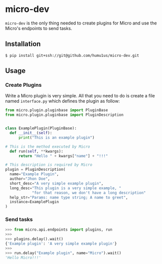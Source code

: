 # micro-dev

`micro-dev` is the only thing needed to create plugins for Micro and use the Micro's endpoints to send tasks.

## Installation

```
$ pip install git+ssh://git@github.com/humu1us/micro-dev.git
```

## Usage

### Create Plugins

Write a Micro plugin is very simple. All that you need to do is create a file named `interface.py` which defines the plugin as follow:

```python
from micro.plugin.pluginbase import PluginBase
from micro.plugin.pluginbase import PluginDescription


class ExamplePlugin(PluginBase):
  def __init__(self):
      print("This is an example plugin")

# This is the method executed by Micro
  def run(self, **kwargs):
      return "Hello " + kwargs["name"] + "!!!"

# This description is required by Micro
plugin = PluginDescription(
  name="Example Plugin",
  author="Jhon Doe",
  short_desc="A very simple example plugin",
  long_desc="This plugin is a very simple example, "
            "for that reason, we don't have a long description"
  help_str="Params: name type string; A name to greet",
  instance=ExamplePlugin
)
```

### Send tasks

```python
>>> from micro.api.endpoints import plugins, run
>>>
>>> plugins.delay().wait()
{'Example plugin': 'A very simple example plugin'}
>>>
>>> run.delay("Example plugin", name="Micro").wait()
'Hello Micro!!!'
```
